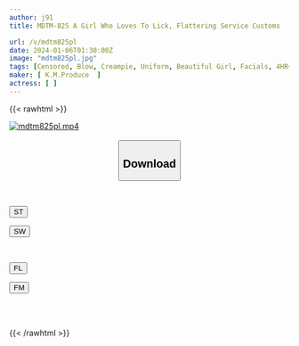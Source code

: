 ```yaml
---
author: j91
title: MDTM-825 A Girl Who Loves To Lick, Flattering Service Customs

url: /v/mdtm825pl
date: 2024-01-06T01:30:00Z
image: "mdtm825pl.jpg"
tags: [Censored, Blow, Creampie, Uniform, Beautiful Girl, Facials, 4HR+	]
maker: [ K.M.Produce  ]
actress: [ ]
---
```



{{< rawhtml >}}

<div class="video" data-videoid="rkbK3JA6lYfbB16">
    <a href="javascript:;">
        <img src="/v/mdtm825pl/mdtm825pl.jpg" width="WIDTH" height="HEIGHT" alt="mdtm825pl.mp4" loading="lazy">
    </a>
</div>

<script type="text/javascript" src="https://j91.asia/asset/on-demand-st.js"></script>

<br>
  <link rel="stylesheet" href="https://j91.asia/asset/bs5.css">
  
  <center>
  <button class="btn btn-primary" type="button" data-bs-toggle="collapse" data-bs-target=".multi-collapse" aria-expanded="false" aria-controls="multiCollapseExample1 multiCollapseExample2"><h2>Download</h2></button></center>
</p>
<div class="row">
  <div class="col">
    <div class="collapse multi-collapse" id="multiCollapseExample1">
      <div class="card card-body">
	      	      <br>
<div class="buttons">  
<p><a href="https://streamtape.to/v/rkbK3JA6lYfbB16" target="_blank"><button class="btn-hover color-3"><i class="fa fa-download"></i> ST</button></a></p>
<p><a href="https://flaswish.com/p1nd4btb87y2" target="_blank"><button class="btn-hover color-2"><i class="fa fa-download"></i> SW</button></a></p></div>
    </div>
  </div>
</div>
  <div class="col">
    <div class="collapse multi-collapse" id="multiCollapseExample2">
      <div class="card card-body">
	      <br>
<div class="buttons">
<p><a href="javascript:;" target="_blank"><button class="btn-hover color-9"><i class="fa fa-download"></i> FL</button></a></p>
<p><a href="javascript:;" target="_blank"><button class="btn-hover color-8"><i class="fa fa-download"></i> FM</button></a></p></div>
<br><br>
      </div>
    </div>
  </div>
</div>

{{< /rawhtml >}}
